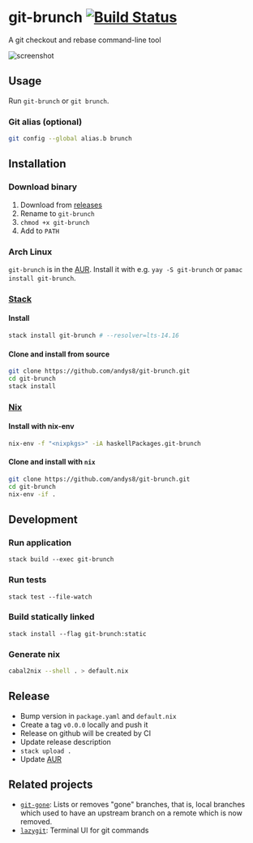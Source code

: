 # git-brunch [![Build Status](https://travis-ci.org/andys8/git-brunch.svg?branch=master)](https://travis-ci.org/andys8/git-brunch)

A git checkout and rebase command-line tool

![screenshot](https://raw.githubusercontent.com/andys8/git-brunch/master/screenshot.png)

## Usage

Run `git-brunch` or `git brunch`.

### Git alias (optional)

```sh
git config --global alias.b brunch
```

## Installation

### Download binary

1. Download from [releases](https://github.com/andys8/git-brunch/releases)
1. Rename to `git-brunch`
1. `chmod +x git-brunch`
1. Add to `PATH`

### Arch Linux

`git-brunch` is in the [AUR](https://aur.archlinux.org/packages/git-brunch).
Install it with e.g. `yay -S git-brunch` or `pamac install git-brunch`.

### [Stack](https://haskellstack.org)

#### Install

```sh
stack install git-brunch # --resolver=lts-14.16
```

#### Clone and install from source

```sh
git clone https://github.com/andys8/git-brunch.git
cd git-brunch
stack install
```

### [Nix](https://nixos.org/nix)

#### Install with nix-env

```sh
nix-env -f "<nixpkgs>" -iA haskellPackages.git-brunch
```

#### Clone and install with `nix`

```sh
git clone https://github.com/andys8/git-brunch.git
cd git-brunch
nix-env -if .
```

## Development

### Run application

```shell
stack build --exec git-brunch
```

### Run tests

```shell
stack test --file-watch
```

### Build statically linked

```shell
stack install --flag git-brunch:static
```

### Generate nix

```sh
cabal2nix --shell . > default.nix
```

## Release

- Bump version in `package.yaml` and `default.nix`
- Create a tag `v0.0.0` locally and push it
- Release on github will be created by CI
- Update release description
- `stack upload .`
- Update [AUR](https://aur.archlinux.org/cgit/aur.git/tree/PKGBUILD?h=git-brunch#n3)

## Related projects

- [`git-gone`](https://github.com/lunaryorn/git-gone): Lists or removes "gone" branches, that is, local branches which used to have an upstream branch on a remote which is now removed.
- [`lazygit`](https://github.com/jesseduffield/lazygit): Terminal UI for git commands
